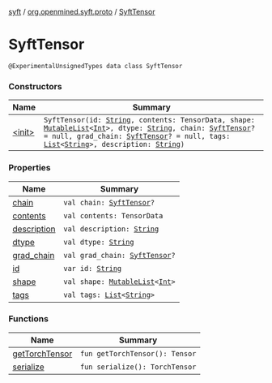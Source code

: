 [syft](../../index.md) / [org.openmined.syft.proto](../index.md) / [SyftTensor](./index.md)

# SyftTensor

`@ExperimentalUnsignedTypes data class SyftTensor`

### Constructors

| Name | Summary |
|---|---|
| [&lt;init&gt;](-init-.md) | `SyftTensor(id: `[`String`](https://kotlinlang.org/api/latest/jvm/stdlib/kotlin/-string/index.html)`, contents: TensorData, shape: `[`MutableList`](https://kotlinlang.org/api/latest/jvm/stdlib/kotlin.collections/-mutable-list/index.html)`<`[`Int`](https://kotlinlang.org/api/latest/jvm/stdlib/kotlin/-int/index.html)`>, dtype: `[`String`](https://kotlinlang.org/api/latest/jvm/stdlib/kotlin/-string/index.html)`, chain: `[`SyftTensor`](./index.md)`? = null, grad_chain: `[`SyftTensor`](./index.md)`? = null, tags: `[`List`](https://kotlinlang.org/api/latest/jvm/stdlib/kotlin.collections/-list/index.html)`<`[`String`](https://kotlinlang.org/api/latest/jvm/stdlib/kotlin/-string/index.html)`>, description: `[`String`](https://kotlinlang.org/api/latest/jvm/stdlib/kotlin/-string/index.html)`)` |

### Properties

| Name | Summary |
|---|---|
| [chain](chain.md) | `val chain: `[`SyftTensor`](./index.md)`?` |
| [contents](contents.md) | `val contents: TensorData` |
| [description](description.md) | `val description: `[`String`](https://kotlinlang.org/api/latest/jvm/stdlib/kotlin/-string/index.html) |
| [dtype](dtype.md) | `val dtype: `[`String`](https://kotlinlang.org/api/latest/jvm/stdlib/kotlin/-string/index.html) |
| [grad_chain](grad_chain.md) | `val grad_chain: `[`SyftTensor`](./index.md)`?` |
| [id](id.md) | `var id: `[`String`](https://kotlinlang.org/api/latest/jvm/stdlib/kotlin/-string/index.html) |
| [shape](shape.md) | `val shape: `[`MutableList`](https://kotlinlang.org/api/latest/jvm/stdlib/kotlin.collections/-mutable-list/index.html)`<`[`Int`](https://kotlinlang.org/api/latest/jvm/stdlib/kotlin/-int/index.html)`>` |
| [tags](tags.md) | `val tags: `[`List`](https://kotlinlang.org/api/latest/jvm/stdlib/kotlin.collections/-list/index.html)`<`[`String`](https://kotlinlang.org/api/latest/jvm/stdlib/kotlin/-string/index.html)`>` |

### Functions

| Name | Summary |
|---|---|
| [getTorchTensor](get-torch-tensor.md) | `fun getTorchTensor(): Tensor` |
| [serialize](serialize.md) | `fun serialize(): TorchTensor` |
